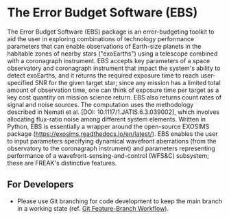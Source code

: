 # The Error Budget Software (EBS)  
The Error Budget Software (EBS) package is an error-budgeting toolkit to aid the user in exploring combinations of technology performance parameters that can enable observations of Earth-size planets in the habitable zones of nearby stars ("exoEarths") using a telescope combined with a coronagraph instrument.  EBS accepts key parameters of a space observatory and coronagraph instrument that impact the system's ability to detect exoEarths, and it returns the required exposure time to reach user-specified SNR for the given target star; since any mission has a limited total amount of observation time, one can think of exposure time per target as a key cost quantity on mission science return.  EBS also returns count rates of signal and noise sources.  The computation uses the methodology described in Nemati et al. [DOI: 10.1117/1.JATIS.6.3.039002], which involves allocating flux-ratio noise among different system elements. Written in Python, EBS is essentially a wrapper around the open-source EXOSIMS package (https://exosims.readthedocs.io/en/latest/).  EBS enables the user to input parameters specifying dynamical wavefront aberrations (from the observatory to the coronagraph instrument) and parameters representing performance of a wavefront-sensing-and-control (WFS&C) subsystem; these are FREAK's distinctive features.  
## For Developers
* Please use Git branching for code development to keep the main branch in a working state (ref. [Git Feature-Branch Workflow](https://www.atlassian.com/git/tutorials/comparing-workflows/feature-branch-workflow)).  
